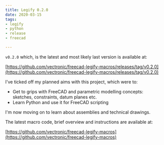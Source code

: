 ```yaml
---
title: Legify 0.2.0
date: 2020-03-15
tags: 
- legify
- python
- release
- freecad

---
```


`v0.2.0` which, is the latest and most likely last version is available at:

[https://github.com/vectronic/freecad-legify-macros/releases/tag/v0.2.0](https://github.com/vectronic/freecad-legify-macros/releases/tag/v0.2.0)

I've ticked off my planned aims with this project, which were to:

* Get to grips with FreeCAD and parametric modelling concepts: sketches, constraints, datum planes etc.
* Learn Python and use it for FreeCAD scripting

I'm now moving on to learn about assemblies and technical drawings. 

<!--more-->

The latest macro code, brief overview and instructions are available at: 

[https://github.com/vectronic/freecad-legify-macros](https://github.com/vectronic/freecad-legify-macros)
